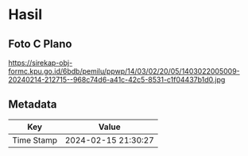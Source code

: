 # Hasil

## Foto C Plano

https://sirekap-obj-formc.kpu.go.id/6bdb/pemilu/ppwp/14/03/02/20/05/1403022005009-20240214-212715--968c74d6-a41c-42c5-8531-c1f04437b1d0.jpg


## Metadata

| Key        | Value               |
| ---------- | ------------------- |
| Time Stamp | 2024-02-15 21:30:27 |



